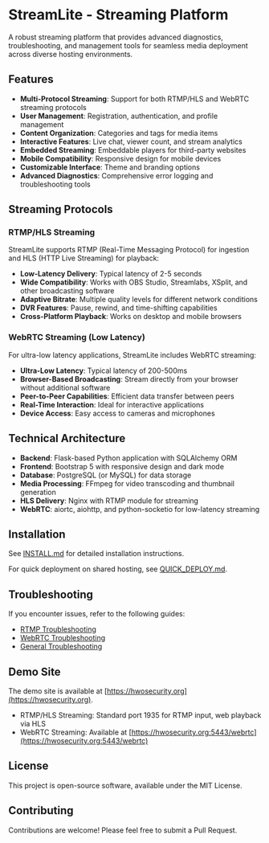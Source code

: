 # StreamLite - Streaming Platform

A robust streaming platform that provides advanced diagnostics, troubleshooting, and management tools for seamless media deployment across diverse hosting environments.

## Features

- **Multi-Protocol Streaming**: Support for both RTMP/HLS and WebRTC streaming protocols
- **User Management**: Registration, authentication, and profile management
- **Content Organization**: Categories and tags for media items
- **Interactive Features**: Live chat, viewer count, and stream analytics
- **Embedded Streaming**: Embeddable players for third-party websites
- **Mobile Compatibility**: Responsive design for mobile devices
- **Customizable Interface**: Theme and branding options
- **Advanced Diagnostics**: Comprehensive error logging and troubleshooting tools

## Streaming Protocols

### RTMP/HLS Streaming

StreamLite supports RTMP (Real-Time Messaging Protocol) for ingestion and HLS (HTTP Live Streaming) for playback:

- **Low-Latency Delivery**: Typical latency of 2-5 seconds
- **Wide Compatibility**: Works with OBS Studio, Streamlabs, XSplit, and other broadcasting software
- **Adaptive Bitrate**: Multiple quality levels for different network conditions
- **DVR Features**: Pause, rewind, and time-shifting capabilities
- **Cross-Platform Playback**: Works on desktop and mobile browsers

### WebRTC Streaming (Low Latency)

For ultra-low latency applications, StreamLite includes WebRTC streaming:

- **Ultra-Low Latency**: Typical latency of 200-500ms
- **Browser-Based Broadcasting**: Stream directly from your browser without additional software
- **Peer-to-Peer Capabilities**: Efficient data transfer between peers
- **Real-Time Interaction**: Ideal for interactive applications
- **Device Access**: Easy access to cameras and microphones

## Technical Architecture

- **Backend**: Flask-based Python application with SQLAlchemy ORM
- **Frontend**: Bootstrap 5 with responsive design and dark mode
- **Database**: PostgreSQL (or MySQL) for data storage
- **Media Processing**: FFmpeg for video transcoding and thumbnail generation
- **HLS Delivery**: Nginx with RTMP module for streaming
- **WebRTC**: aiortc, aiohttp, and python-socketio for low-latency streaming

## Installation

See [INSTALL.md](INSTALL.md) for detailed installation instructions.

For quick deployment on shared hosting, see [QUICK_DEPLOY.md](QUICK_DEPLOY.md).

## Troubleshooting

If you encounter issues, refer to the following guides:

- [RTMP Troubleshooting](RTMP_TROUBLESHOOTING.md)
- [WebRTC Troubleshooting](WEBRTC_TROUBLESHOOTING.md)
- [General Troubleshooting](TROUBLESHOOTING.md)

## Demo Site

The demo site is available at [https://hwosecurity.org](https://hwosecurity.org).

- RTMP/HLS Streaming: Standard port 1935 for RTMP input, web playback via HLS
- WebRTC Streaming: Available at [https://hwosecurity.org:5443/webrtc](https://hwosecurity.org:5443/webrtc)

## License

This project is open-source software, available under the MIT License.

## Contributing

Contributions are welcome! Please feel free to submit a Pull Request.